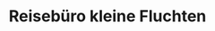 ---
title: "Reisebüro kleine Fluchten"
url: /guetersloh/reisebuero-kleine-fluchten/
shop: Reisebüro
---